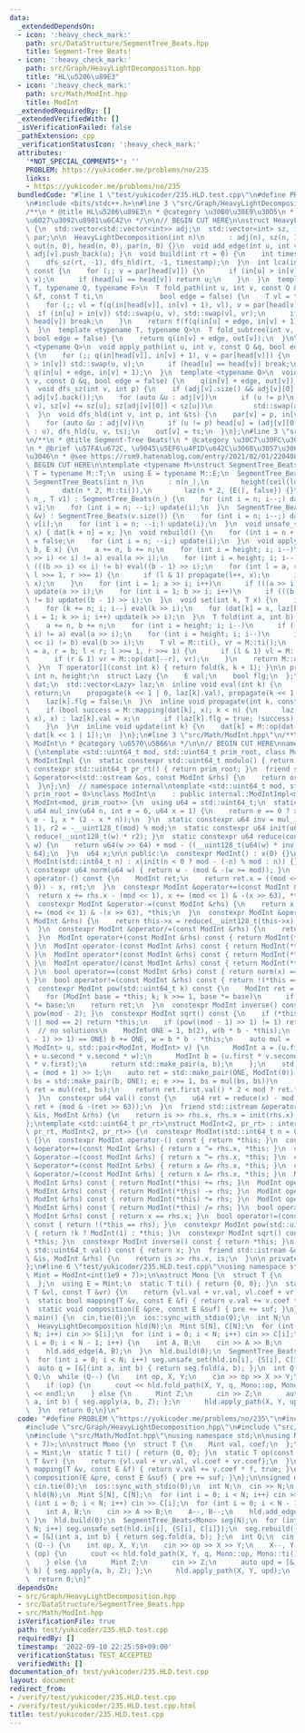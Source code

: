 ```yaml
---
data:
  _extendedDependsOn:
  - icon: ':heavy_check_mark:'
    path: src/DataStructure/SegmentTree_Beats.hpp
    title: Segment-Tree Beats!
  - icon: ':heavy_check_mark:'
    path: src/Graph/HeavyLightDecomposition.hpp
    title: "HL\u5206\u89E3"
  - icon: ':heavy_check_mark:'
    path: src/Math/ModInt.hpp
    title: ModInt
  _extendedRequiredBy: []
  _extendedVerifiedWith: []
  _isVerificationFailed: false
  _pathExtension: cpp
  _verificationStatusIcon: ':heavy_check_mark:'
  attributes:
    '*NOT_SPECIAL_COMMENTS*': ''
    PROBLEM: https://yukicoder.me/problems/no/235
    links:
    - https://yukicoder.me/problems/no/235
  bundledCode: "#line 1 \"test/yukicoder/235.HLD.test.cpp\"\n#define PROBLEM \"https://yukicoder.me/problems/no/235\"\
    \n#include <bits/stdc++.h>\n#line 3 \"src/Graph/HeavyLightDecomposition.hpp\"\n\
    /**\n * @title HL\u5206\u89E3\n * @category \u30B0\u30E9\u30D5\n * \u53EF\u63DB\
    \u6027\u3092\u8981\u6C42\n */\n\n// BEGIN CUT HERE\n\nstruct HeavyLightDecomposition\
    \ {\n  std::vector<std::vector<int>> adj;\n  std::vector<int> sz, in, out, head,\
    \ par;\n\n  HeavyLightDecomposition(int n)\n      : adj(n), sz(n, 1), in(n, 0),\
    \ out(n, 0), head(n, 0), par(n, 0) {}\n  void add_edge(int u, int v) { adj[u].push_back(v),\
    \ adj[v].push_back(u); }\n  void build(int rt = 0) {\n    int timestamp = 0;\n\
    \    dfs_sz(rt, -1), dfs_hld(rt, -1, timestamp);\n  }\n  int lca(int u, int v)\
    \ const {\n    for (;; v = par[head[v]]) {\n      if (in[u] > in[v]) std::swap(u,\
    \ v);\n      if (head[u] == head[v]) return u;\n    }\n  }\n  template <typename\
    \ T, typename Q, typename F>\n  T fold_path(int u, int v, const Q &q, const F\
    \ &f, const T ti,\n              bool edge = false) {\n    T vl = ti, vr = ti;\n\
    \    for (;; vl = f(q(in[head[v]], in[v] + 1), vl), v = par[head[v]]) {\n    \
    \  if (in[u] > in[v]) std::swap(u, v), std::swap(vl, vr);\n      if (head[u] ==\
    \ head[v]) break;\n    }\n    return f(f(q(in[u] + edge, in[v] + 1), vl), vr);\n\
    \  }\n  template <typename T, typename Q>\n  T fold_subtree(int v, const Q &q,\
    \ bool edge = false) {\n    return q(in[v] + edge, out[v]);\n  }\n\n  template\
    \ <typename Q>\n  void apply_path(int u, int v, const Q &q, bool edge = false)\
    \ {\n    for (;; q(in[head[v]], in[v] + 1), v = par[head[v]]) {\n      if (in[u]\
    \ > in[v]) std::swap(u, v);\n      if (head[u] == head[v]) break;\n    }\n   \
    \ q(in[u] + edge, in[v] + 1);\n  }\n  template <typename Q>\n  void apply_subtree(int\
    \ v, const Q &q, bool edge = false) {\n    q(in[v] + edge, out[v]);\n  }\n\n private:\n\
    \  void dfs_sz(int v, int p) {\n    if (adj[v].size() && adj[v][0] == p) std::swap(adj[v][0],\
    \ adj[v].back());\n    for (auto &u : adj[v])\n      if (u != p)\n        if (dfs_sz(u,\
    \ v), sz[v] += sz[u]; sz[adj[v][0]] < sz[u])\n          std::swap(adj[v][0], u);\n\
    \  }\n  void dfs_hld(int v, int p, int &ts) {\n    par[v] = p, in[v] = ts++;\n\
    \    for (auto &u : adj[v])\n      if (u != p) head[u] = (adj[v][0] == u ? head[v]\
    \ : u), dfs_hld(u, v, ts);\n    out[v] = ts;\n  }\n};\n#line 3 \"src/DataStructure/SegmentTree_Beats.hpp\"\
    \n/**\n * @title Segment-Tree Beats!\n * @category \u30C7\u30FC\u30BF\u69CB\u9020\
    \n * @brief \u57FA\u672C, \u9045\u5EF6\u4F1D\u642C\u3068\u3057\u3066\u3064\u304B\
    \u3046\n * @see https://rsm9.hatenablog.com/entry/2021/02/01/220408\n */\n\n//\
    \ BEGIN CUT HERE\n\ntemplate <typename M>\nstruct SegmentTree_Beats {\n  using\
    \ T = typename M::T;\n  using E = typename M::E;\n  SegmentTree_Beats() {}\n \
    \ SegmentTree_Beats(int n_)\n      : n(n_),\n        height(ceil(log2(n))),\n\
    \        dat(n * 2, M::ti()),\n        laz(n * 2, {E(), false}) {}\n  SegmentTree_Beats(int\
    \ n_, T v1) : SegmentTree_Beats(n_) {\n    for (int i = n; i--;) dat[i + n] =\
    \ v1;\n    for (int i = n; --i;) update(i);\n  }\n  SegmentTree_Beats(const std::vector<T>\
    \ &v) : SegmentTree_Beats(v.size()) {\n    for (int i = n; i--;) dat[i + n] =\
    \ v[i];\n    for (int i = n; --i;) update(i);\n  }\n  void unsafe_set(int k, T\
    \ x) { dat[k + n] = x; }\n  void rebuild() {\n    for (int i = n + n; i--;) laz[i].flg\
    \ = false;\n    for (int i = n; --i;) update(i);\n  }\n  void apply(int a, int\
    \ b, E x) {\n    a += n, b += n;\n    for (int i = height; i; i--)\n      if (((a\
    \ >> i) << i) != a) eval(a >> i);\n    for (int i = height; i; i--)\n      if\
    \ (((b >> i) << i) != b) eval((b - 1) >> i);\n    for (int l = a, r = b; l < r;\
    \ l >>= 1, r >>= 1) {\n      if (l & 1) propagate(l++, x);\n      if (r & 1) propagate(--r,\
    \ x);\n    }\n    for (int i = 1; a >> i; i++)\n      if (((a >> i) << i) != a)\
    \ update(a >> i);\n    for (int i = 1; b >> i; i++)\n      if (((b >> i) << i)\
    \ != b) update((b - 1) >> i);\n  }\n  void set(int k, T x) {\n    int i = height;\n\
    \    for (k += n; i; i--) eval(k >> i);\n    for (dat[k] = x, laz[k].flg = false,\
    \ i = 1; k >> i; i++) update(k >> i);\n  }\n  T fold(int a, int b) {  //[a,b)\n\
    \    a += n, b += n;\n    for (int i = height; i; i--)\n      if (((a >> i) <<\
    \ i) != a) eval(a >> i);\n    for (int i = height; i; i--)\n      if (((b >> i)\
    \ << i) != b) eval(b >> i);\n    T vl = M::ti(), vr = M::ti();\n    for (int l\
    \ = a, r = b; l < r; l >>= 1, r >>= 1) {\n      if (l & 1) vl = M::op(vl, dat[l++]);\n\
    \      if (r & 1) vr = M::op(dat[--r], vr);\n    }\n    return M::op(vl, vr);\n\
    \  }\n  T operator[](const int k) { return fold(k, k + 1); }\n\n private:\n  const\
    \ int n, height;\n  struct Lazy {\n    E val;\n    bool flg;\n  };\n  std::vector<T>\
    \ dat;\n  std::vector<Lazy> laz;\n  inline void eval(int k) {\n    if (!laz[k].flg)\
    \ return;\n    propagate(k << 1 | 0, laz[k].val), propagate(k << 1 | 1, laz[k].val);\n\
    \    laz[k].flg = false;\n  }\n  inline void propagate(int k, const E &x) {\n\
    \    if (bool success = M::mapping(dat[k], x); k < n) {\n      laz[k].flg ? (M::composition(laz[k].val,\
    \ x), x) : laz[k].val = x;\n      if (laz[k].flg = true; !success) eval(k), update(k);\n\
    \    }\n  }\n  inline void update(int k) {\n    dat[k] = M::op(dat[k << 1 | 0],\
    \ dat[k << 1 | 1]);\n  }\n};\n#line 3 \"src/Math/ModInt.hpp\"\n/**\n * @title\
    \ ModInt\n * @category \u6570\u5B66\n */\n\n// BEGIN CUT HERE\nnamespace internal\
    \ {\ntemplate <std::uint64_t mod, std::uint64_t prim_root, class ModInt>\nstruct\
    \ ModIntImpl {\n  static constexpr std::uint64_t modulo() { return mod; }\n  static\
    \ constexpr std::uint64_t pr_rt() { return prim_root; }\n  friend std::ostream\
    \ &operator<<(std::ostream &os, const ModInt &rhs) {\n    return os << rhs.val();\n\
    \  }\n};\n}  // namespace internal\ntemplate <std::uint64_t mod, std::uint64_t\
    \ prim_root = 0>\nclass ModInt\n    : public internal::ModIntImpl<mod, prim_root,\
    \ ModInt<mod, prim_root>> {\n  using u64 = std::uint64_t;\n  static constexpr\
    \ u64 mul_inv(u64 n, int e = 6, u64 x = 1) {\n    return e == 0 ? x : mul_inv(n,\
    \ e - 1, x * (2 - x * n));\n  }\n  static constexpr u64 inv = mul_inv(mod, 6,\
    \ 1), r2 = -__uint128_t(mod) % mod;\n  static constexpr u64 init(u64 w) { return\
    \ reduce(__uint128_t(w) * r2); }\n  static constexpr u64 reduce(const __uint128_t\
    \ w) {\n    return u64(w >> 64) + mod - ((__uint128_t(u64(w) * inv) * mod) >>\
    \ 64);\n  }\n  u64 x;\n\n public:\n  constexpr ModInt() : x(0) {}\n  constexpr\
    \ ModInt(std::int64_t n) : x(init(n < 0 ? mod - (-n) % mod : n)) {}\n  static\
    \ constexpr u64 norm(u64 w) { return w - (mod & -(w >= mod)); }\n  constexpr ModInt\
    \ operator-() const {\n    ModInt ret;\n    return ret.x = ((mod << 1) & -(x !=\
    \ 0)) - x, ret;\n  }\n  constexpr ModInt &operator+=(const ModInt &rhs) {\n  \
    \  return x += rhs.x - (mod << 1), x += (mod << 1) & -(x >> 63), *this;\n  }\n\
    \  constexpr ModInt &operator-=(const ModInt &rhs) {\n    return x -= rhs.x, x\
    \ += (mod << 1) & -(x >> 63), *this;\n  }\n  constexpr ModInt &operator*=(const\
    \ ModInt &rhs) {\n    return this->x = reduce(__uint128_t(this->x) * rhs.x), *this;\n\
    \  }\n  constexpr ModInt &operator/=(const ModInt &rhs) {\n    return this->operator*=(rhs.inverse());\n\
    \  }\n  ModInt operator+(const ModInt &rhs) const { return ModInt(*this) += rhs;\
    \ }\n  ModInt operator-(const ModInt &rhs) const { return ModInt(*this) -= rhs;\
    \ }\n  ModInt operator*(const ModInt &rhs) const { return ModInt(*this) *= rhs;\
    \ }\n  ModInt operator/(const ModInt &rhs) const { return ModInt(*this) /= rhs;\
    \ }\n  bool operator==(const ModInt &rhs) const { return norm(x) == norm(rhs.x);\
    \ }\n  bool operator!=(const ModInt &rhs) const { return !(*this == rhs); }\n\
    \  constexpr ModInt pow(std::uint64_t k) const {\n    ModInt ret = ModInt(1);\n\
    \    for (ModInt base = *this; k; k >>= 1, base *= base)\n      if (k & 1) ret\
    \ *= base;\n    return ret;\n  }\n  constexpr ModInt inverse() const { return\
    \ pow(mod - 2); }\n  constexpr ModInt sqrt() const {\n    if (*this == ModInt(0)\
    \ || mod == 2) return *this;\n    if (pow((mod - 1) >> 1) != 1) return ModInt(0);\
    \  // no solutions\n    ModInt ONE = 1, b(2), w(b * b - *this);\n    while (w.pow((mod\
    \ - 1) >> 1) == ONE) b += ONE, w = b * b - *this;\n    auto mul = [&](std::pair<ModInt,\
    \ ModInt> u, std::pair<ModInt, ModInt> v) {\n      ModInt a = (u.first * v.first\
    \ + u.second * v.second * w);\n      ModInt b = (u.first * v.second + u.second\
    \ * v.first);\n      return std::make_pair(a, b);\n    };\n    std::uint64_t e\
    \ = (mod + 1) >> 1;\n    auto ret = std::make_pair(ONE, ModInt(0));\n    for (auto\
    \ bs = std::make_pair(b, ONE); e; e >>= 1, bs = mul(bs, bs))\n      if (e & 1)\
    \ ret = mul(ret, bs);\n    return ret.first.val() * 2 < mod ? ret.first : -ret.first;\n\
    \  }\n  constexpr u64 val() const {\n    u64 ret = reduce(x) - mod;\n    return\
    \ ret + (mod & -(ret >> 63));\n  }\n  friend std::istream &operator>>(std::istream\
    \ &is, ModInt &rhs) {\n    return is >> rhs.x, rhs.x = init(rhs.x), is;\n  }\n\
    };\ntemplate <std::uint64_t pr_rt>\nstruct ModInt<2, pr_rt> : internal::ModIntImpl<2,\
    \ pr_rt, ModInt<2, pr_rt>> {\n  constexpr ModInt(std::int64_t n = 0) : x(n & 1)\
    \ {}\n  constexpr ModInt operator-() const { return *this; }\n  constexpr ModInt\
    \ &operator+=(const ModInt &rhs) { return x ^= rhs.x, *this; }\n  constexpr ModInt\
    \ &operator-=(const ModInt &rhs) { return x ^= rhs.x, *this; }\n  constexpr ModInt\
    \ &operator*=(const ModInt &rhs) { return x &= rhs.x, *this; }\n  constexpr ModInt\
    \ &operator/=(const ModInt &rhs) { return x &= rhs.x, *this; }\n  ModInt operator+(const\
    \ ModInt &rhs) const { return ModInt(*this) += rhs; }\n  ModInt operator-(const\
    \ ModInt &rhs) const { return ModInt(*this) -= rhs; }\n  ModInt operator*(const\
    \ ModInt &rhs) const { return ModInt(*this) *= rhs; }\n  ModInt operator/(const\
    \ ModInt &rhs) const { return ModInt(*this) /= rhs; }\n  bool operator==(const\
    \ ModInt &rhs) const { return x == rhs.x; }\n  bool operator!=(const ModInt &rhs)\
    \ const { return !(*this == rhs); }\n  constexpr ModInt pow(std::uint64_t k) const\
    \ { return !k ? ModInt(1) : *this; }\n  constexpr ModInt sqrt() const { return\
    \ *this; }\n  constexpr ModInt inverse() const { return *this; }\n  constexpr\
    \ std::uint64_t val() const { return x; }\n  friend std::istream &operator>>(std::istream\
    \ &is, ModInt &rhs) {\n    return is >> rhs.x, is;\n  }\n\n private:\n  bool x;\n\
    };\n#line 6 \"test/yukicoder/235.HLD.test.cpp\"\nusing namespace std;\n\nusing\
    \ Mint = ModInt<int(1e9 + 7)>;\n\nstruct Mono {\n  struct T {\n    Mint val, coef;\n\
    \  };\n  using E = Mint;\n  static T ti() { return {0, 0}; }\n  static T op(const\
    \ T &vl, const T &vr) {\n    return {vl.val + vr.val, vl.coef + vr.coef};\n  }\n\
    \  static bool mapping(T &v, const E &f) { return v.val += v.coef * f, true; }\n\
    \  static void composition(E &pre, const E &suf) { pre += suf; }\n};\n\nsigned\
    \ main() {\n  cin.tie(0);\n  ios::sync_with_stdio(0);\n  int N;\n  cin >> N;\n\
    \  HeavyLightDecomposition hld(N);\n  Mint S[N], C[N];\n  for (int i = 0; i <\
    \ N; i++) cin >> S[i];\n  for (int i = 0; i < N; i++) cin >> C[i];\n  for (int\
    \ i = 0; i < N - 1; i++) {\n    int A, B;\n    cin >> A >> B;\n    A--, B--;\n\
    \    hld.add_edge(A, B);\n  }\n  hld.build(0);\n  SegmentTree_Beats<Mono> seg(N);\n\
    \  for (int i = 0; i < N; i++) seg.unsafe_set(hld.in[i], {S[i], C[i]});\n  seg.rebuild();\n\
    \  auto q = [&](int a, int b) { return seg.fold(a, b); };\n  int Q;\n  cin >>\
    \ Q;\n  while (Q--) {\n    int op, X, Y;\n    cin >> op >> X >> Y;\n    X--, Y--;\n\
    \    if (op) {\n      cout << hld.fold_path(X, Y, q, Mono::op, Mono::ti()).val\
    \ << endl;\n    } else {\n      Mint Z;\n      cin >> Z;\n      auto upd = [&](int\
    \ a, int b) { seg.apply(a, b, Z); };\n      hld.apply_path(X, Y, upd);\n    }\n\
    \  }\n  return 0;\n}\n"
  code: "#define PROBLEM \"https://yukicoder.me/problems/no/235\"\n#include <bits/stdc++.h>\n\
    #include \"src/Graph/HeavyLightDecomposition.hpp\"\n#include \"src/DataStructure/SegmentTree_Beats.hpp\"\
    \n#include \"src/Math/ModInt.hpp\"\nusing namespace std;\n\nusing Mint = ModInt<int(1e9\
    \ + 7)>;\n\nstruct Mono {\n  struct T {\n    Mint val, coef;\n  };\n  using E\
    \ = Mint;\n  static T ti() { return {0, 0}; }\n  static T op(const T &vl, const\
    \ T &vr) {\n    return {vl.val + vr.val, vl.coef + vr.coef};\n  }\n  static bool\
    \ mapping(T &v, const E &f) { return v.val += v.coef * f, true; }\n  static void\
    \ composition(E &pre, const E &suf) { pre += suf; }\n};\n\nsigned main() {\n \
    \ cin.tie(0);\n  ios::sync_with_stdio(0);\n  int N;\n  cin >> N;\n  HeavyLightDecomposition\
    \ hld(N);\n  Mint S[N], C[N];\n  for (int i = 0; i < N; i++) cin >> S[i];\n  for\
    \ (int i = 0; i < N; i++) cin >> C[i];\n  for (int i = 0; i < N - 1; i++) {\n\
    \    int A, B;\n    cin >> A >> B;\n    A--, B--;\n    hld.add_edge(A, B);\n \
    \ }\n  hld.build(0);\n  SegmentTree_Beats<Mono> seg(N);\n  for (int i = 0; i <\
    \ N; i++) seg.unsafe_set(hld.in[i], {S[i], C[i]});\n  seg.rebuild();\n  auto q\
    \ = [&](int a, int b) { return seg.fold(a, b); };\n  int Q;\n  cin >> Q;\n  while\
    \ (Q--) {\n    int op, X, Y;\n    cin >> op >> X >> Y;\n    X--, Y--;\n    if\
    \ (op) {\n      cout << hld.fold_path(X, Y, q, Mono::op, Mono::ti()).val << endl;\n\
    \    } else {\n      Mint Z;\n      cin >> Z;\n      auto upd = [&](int a, int\
    \ b) { seg.apply(a, b, Z); };\n      hld.apply_path(X, Y, upd);\n    }\n  }\n\
    \  return 0;\n}"
  dependsOn:
  - src/Graph/HeavyLightDecomposition.hpp
  - src/DataStructure/SegmentTree_Beats.hpp
  - src/Math/ModInt.hpp
  isVerificationFile: true
  path: test/yukicoder/235.HLD.test.cpp
  requiredBy: []
  timestamp: '2022-09-10 22:25:58+09:00'
  verificationStatus: TEST_ACCEPTED
  verifiedWith: []
documentation_of: test/yukicoder/235.HLD.test.cpp
layout: document
redirect_from:
- /verify/test/yukicoder/235.HLD.test.cpp
- /verify/test/yukicoder/235.HLD.test.cpp.html
title: test/yukicoder/235.HLD.test.cpp
---
```

